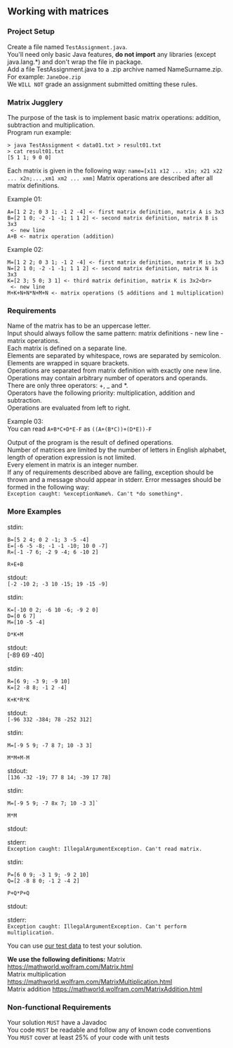 ## Working with matrices
### Project Setup
Create a file named `TestAssignment.java`. <br>
You'll need only basic Java features, **do not import** any libraries (except java.lang.*) and don't wrap the file in package. <br>
Add a file TestAssignment.java to a .zip archive named NameSurname.zip. For example: `JaneDoe.zip`<br>
We `WILL NOT` grade an assignment submitted omitting these rules.

### Matrix Jugglery
The purpose of the task is to implement basic matrix operations: addition, subtraction and multiplication. <br>
Program run example: <br>
```
> java TestAssignment < data01.txt > result01.txt
> cat result01.txt
[5 1 1; 9 0 0]
```

Each matrix is given in the following way: `name=[x11 x12 ... x1n; x21 x22 ... x2n;...,xm1 xm2 ... xmm]`
Matrix operations are described after all matrix definitions.

Example 01: <br>
```
A=[1 2 2; 0 3 1; -1 2 -4] <- first matrix definition, matrix A is 3x3
B=[2 1 0; -2 -1 -1; 1 1 2] <- second matrix definition, matrix B is 3x3
 <- new line
A+B <- matrix operation (addition)
```

Example 02: <br>
```
M=[1 2 2; 0 3 1; -1 2 -4] <- first matrix definition, matrix M is 3x3
N=[2 1 0; -2 -1 -1; 1 1 2] <- second matrix definition, matrix N is 3x3
K=[2 3; 5 0; 3 1] <- third matrix definition, matrix K is 3x2<br>
 <- new line
M+K+N+N*N+M+N <- matrix operations (5 additions and 1 multiplication)
```

### Requirements
Name of the matrix has to be an uppercase letter. <br>
Input should always follow the same pattern: matrix definitions - new line - matrix operations. <br>
Each matrix is defined on a separate line. <br>
Elements are separated by whitespace, rows are separated by semicolon. <br>
Elements are wrapped in square brackets. <br>
Operations are separated from matrix definition with exactly one new line. <br>
Operations may contain arbitrary number of operators and operands. <br>
There are only three operators: +, _ and *. <br>
Operators have the following priority: multiplication, addition and subtraction. <br>
Operations are evaluated from left to right. <br>

Example 03: <br>
You can read `A+B*C+D*E-F` as `((A+(B*C))+(D*E))-F` <br>

Output of the program is the result of defined operations. <br>
Number of matrices are limited by the number of letters in English alphabet, length of operation expression is not limited. <br>
Every element in matrix is an integer number.<br>
If any of requirements described above are failing, exception should be thrown and a message should appear in stderr.
Error messages should be formed in the following way: <br>
`Exception caught: %exceptionName%. Can't *do something*.`

### More Examples
stdin: <br>
```
B=[5 2 4; 0 2 -1; 3 -5 -4]
E=[-6 -5 -8; -1 -1 -10; 10 0 -7]
R=[-1 -7 6; -2 9 -4; 6 -10 2]

R+E+B
```

stdout: <br>
`[-2 -10 2; -3 10 -15; 19 -15 -9]`

stdin: <br>
```
K=[-10 0 2; -6 10 -6; -9 2 0]
D=[0 6 7]
M=[10 -5 -4]

D*K+M
```
stdout: <br>
[-89 69 -40]

stdin: <br>
```
R=[6 9; -3 9; -9 10]
K=[2 -8 8; -1 2 -4]

K+K*R*K
```
stdout: <br>
`[-96 332 -384; 78 -252 312]`

stdin: <br>
```
M=[-9 5 9; -7 8 7; 10 -3 3]

M*M+M-M
```
stdout: <br>
`[136 -32 -19; 77 8 14; -39 17 78]`

stdin: <br>
```
M=[-9 5 9; -7 8x 7; 10 -3 3]`

M*M
```

stdout:

stderr: <br>
`Exception caught: IllegalArgumentException. Can't read matrix.`

stdin: <br>
```
P=[6 0 9; -3 1 9; -9 2 10]
Q=[2 -8 8 0; -1 2 -4 2]

P+Q*P+Q
```
stdout:

stderr: <br>
`Exception caught: IllegalArgumentException. Can't perform multiplication.`


You can use [our test data](../data) to test your solution.


**We use the following definitions:**
Matrix https://mathworld.wolfram.com/Matrix.html <br>
Matrix multiplication https://mathworld.wolfram.com/MatrixMultiplication.html <br>
Matrix addition https://mathworld.wolfram.com/MatrixAddition.html

### Non-functional Requirements
Your solution `MUST` have a Javadoc <br>
You code `MUST` be readable and follow any of known code conventions <br>
You `MUST` cover at least 25% of your code with unit tests <br>


